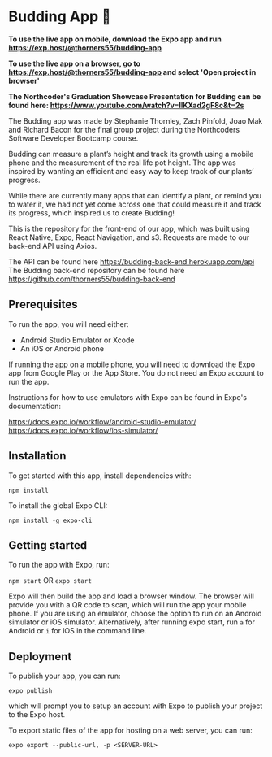 # Budding App 🌱

**To use the live app on mobile, download the Expo app and run https://exp.host/@thorners55/budding-app**

**To use the live app on a browser, go to https://exp.host/@thorners55/budding-app and select 'Open project in browser'**

**The Northcoder's Graduation Showcase Presentation for Budding can be found here: https://www.youtube.com/watch?v=llKXad2gF8c&t=2s**

The Budding app was made by Stephanie Thornley, Zach Pinfold, Joao Mak and Richard Bacon for the final group project during the Northcoders Software Developer Bootcamp course.

Budding can measure a plant’s height and track its growth using a mobile phone and the measurement of the real life pot height. The app was inspired by wanting an efficient and easy way to keep track of our plants’ progress.

While there are currently many apps that can identify a plant, or remind you to water it, we had not yet come across one that could measure it and track its progress, which inspired us to create Budding!

This is the repository for the front-end of our app, which was built using React Native, Expo, React Navigation, and s3. Requests are made to our back-end API using Axios.

The API can be found here https://budding-back-end.herokuapp.com/api \
The Budding back-end repository can be found here https://github.com/thorners55/budding-back-end

## Prerequisites

To run the app, you will need either:

- Android Studio Emulator or Xcode
- An iOS or Android phone

If running the app on a mobile phone, you will need to download the Expo app from Google Play or the App Store.
You do not need an Expo account to run the app.

Instructions for how to use emulators with Expo can be found in Expo's documentation:

https://docs.expo.io/workflow/android-studio-emulator/ \
https://docs.expo.io/workflow/ios-simulator/

## Installation

To get started with this app, install dependencies with:

`npm install`

To install the global Expo CLI:

`npm install -g expo-cli`

## Getting started

To run the app with Expo, run:

`npm start`
OR
`expo start`

Expo will then build the app and load a browser window.
The browser will provide you with a QR code to scan, which will run the app your mobile phone.
If you are using an emulator, choose the option to run on an Android simulator or iOS simulator. Alternatively, after running expo start, run `a` for Android or `i` for iOS in the command line.

## Deployment

To publish your app, you can run:

`expo publish`

which will prompt you to setup an account with Expo to publish your project to the Expo host.

To export static files of the app for hosting on a web server, you can run:

`expo export --public-url, -p <SERVER-URL>`
